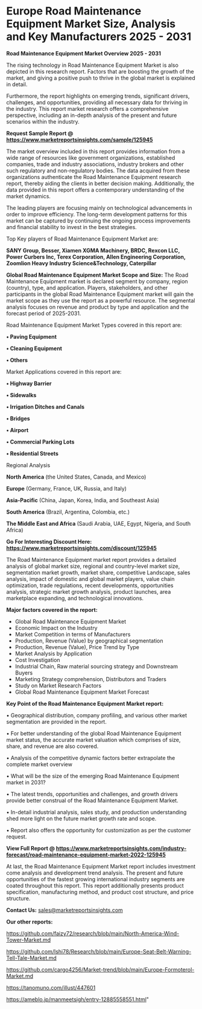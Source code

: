 # Europe Road Maintenance Equipment Market Size, Analysis and Key Manufacturers 2025 - 2031

<Strong> Road Maintenance Equipment Market Overview 2025 - 2031</strong>

The rising technology in Road Maintenance Equipment Market is also depicted in this research report. Factors that are boosting the growth of the market, and giving a positive push to thrive in the global market is explained in detail.

Furthermore, the report highlights on emerging trends, significant drivers, challenges, and opportunities, providing all necessary data for thriving in the industry. This report market research offers a comprehensive perspective, including an in-depth analysis of the present and future scenarios within the industry.

<strong>Request Sample Report @ <a href=https://www.marketreportsinsights.com/sample/125945>https://www.marketreportsinsights.com/sample/125945</a></strong>

The market overview included in this report provides information from a wide range of resources like government organizations, established companies, trade and industry associations, industry brokers and other such regulatory and non-regulatory bodies. The data acquired from these organizations authenticate the Road Maintenance Equipment research report, thereby aiding the clients in better decision making. Additionally, the data provided in this report offers a contemporary understanding of the market dynamics.

The leading players are focusing mainly on technological advancements in order to improve efficiency. The long-term development patterns for this market can be captured by continuing the ongoing process improvements and financial stability to invest in the best strategies.

Top Key players of Road Maintenance Equipment Market are:

<strong>SANY Group, Besser, Xiamen XGMA Machinery, BRDC, Rexcon LLC, Power Curbers Inc, Terex Corporation, Allen Engineering Corporation, Zoomlion Heavy Industry Science&Technology, Caterpillar</strong>

<strong><b>Global Road Maintenance Equipment Market Scope and Size:</b></strong>
The Road Maintenance Equipment market is declared segment by company, region (country), type, and application. Players, stakeholders, and other participants in the global Road Maintenance Equipment market will gain the market scope as they use the report as a powerful resource. The segmental analysis focuses on revenue and product by type and application and the forecast period of 2025-2031.

Road Maintenance Equipment Market Types covered in this report are:

<strong>• Paving Equipment

• Cleaning Equipment

• Others</strong>

Market Applications covered in this report are:

<strong>• Highway Barrier

• Sidewalks

• Irrigation Ditches and Canals

• Bridges

• Airport

• Commercial Parking Lots

• Residential Streets</strong> 

Regional Analysis

<strong>North America</strong> (the United States, Canada, and Mexico)

<strong>Europe</strong> (Germany, France, UK, Russia, and Italy)

<strong>Asia-Pacific</strong> (China, Japan, Korea, India, and Southeast Asia)

<strong>South America</strong> (Brazil, Argentina, Colombia, etc.)

<strong>The Middle East and Africa</strong> (Saudi Arabia, UAE, Egypt, Nigeria, and South Africa)

<strong>Go For Interesting Discount Here: <a href=https://www.marketreportsinsights.com/discount/125945>https://www.marketreportsinsights.com/discount/125945</a></strong>

The Road Maintenance Equipment market report provides a detailed analysis of global market size, regional and country-level market size, segmentation market growth, market share, competitive Landscape, sales analysis, impact of domestic and global market players, value chain optimization, trade regulations, recent developments, opportunities analysis, strategic market growth analysis, product launches, area marketplace expanding, and technological innovations.

<strong><b>Major factors covered in the report:</b></strong>
<ul>
  <li>Global Road Maintenance Equipment Market </li>
  <li>Economic Impact on the Industry</li>
  <li>Market Competition in terms of Manufacturers</li>
  <li>Production, Revenue (Value) by geographical segmentation</li>
  <li>Production, Revenue (Value), Price Trend by Type</li>
  <li>Market Analysis by Application</li>
  <li>Cost Investigation</li>
  <li>Industrial Chain, Raw material sourcing strategy and Downstream Buyers</li>
  <li>Marketing Strategy comprehension, Distributors and Traders</li>
  <li>Study on Market Research Factors</li>
  <li>Global Road Maintenance Equipment Market Forecast</li>
</ul>

<strong><b>Key Point of the Road Maintenance Equipment Market report:</b></strong>

• Geographical distribution, company profiling, and various other market segmentation are provided in the report.

• For better understanding of the global Road Maintenance Equipment market status, the accurate market valuation which comprises of size, share, and revenue are also covered.

• Analysis of the competitive dynamic factors better extrapolate the complete market overview

• What will be the size of the emerging Road Maintenance Equipment market in 2031?

• The latest trends, opportunities and challenges, and growth drivers provide better construal of the Road Maintenance Equipment Market.

• In-detail industrial analysis, sales study, and production understanding shed more light on the future market growth rate and scope.

• Report also offers the opportunity for customization as per the customer request.

<strong><b>View Full Report @ <a href=https://www.marketreportsinsights.com/industry-forecast/road-maintenance-equipment-market-2022-125945>https://www.marketreportsinsights.com/industry-forecast/road-maintenance-equipment-market-2022-125945</a></b></strong>


At last, the Road Maintenance Equipment Market report includes investment come analysis and development trend analysis. The present and future opportunities of the fastest growing international industry segments are coated throughout this report. This report additionally presents product specification, manufacturing method, and product cost structure, and price structure.

<strong>Contact Us:</strong>
sales@marketreportsinsights.com

<strong>Our other reports:</strong>

<a href=https://github.com/faizy72/research/blob/main/North-America-Wind-Tower-Market.md>https://github.com/faizy72/research/blob/main/North-America-Wind-Tower-Market.md</a>

<a href=https://github.com/Ishi78/Research/blob/main/Europe-Seat-Belt-Warning-Tell-Tale-Market.md>https://github.com/Ishi78/Research/blob/main/Europe-Seat-Belt-Warning-Tell-Tale-Market.md</a>

<a href=https://github.com/cargo4256/Market-trend/blob/main/Europe-Formoterol-Market.md>https://github.com/cargo4256/Market-trend/blob/main/Europe-Formoterol-Market.md</a>

<a href=https://tanomuno.com/illust/447601>https://tanomuno.com/illust/447601</a>

<a href=https://ameblo.jp/manmeetsigh/entry-12885558551.html>https://ameblo.jp/manmeetsigh/entry-12885558551.html</a>"

